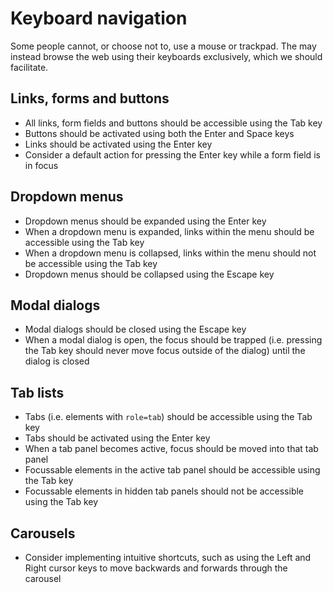 # Keyboard navigation

Some people cannot, or choose not to, use a mouse or trackpad. The may instead browse the web using their keyboards
exclusively, which we should facilitate.

## Links, forms and buttons

- All links, form fields and buttons should be accessible using the Tab key 
- Buttons should be activated using both the Enter and Space keys
- Links should be activated using the Enter key
- Consider a default action for pressing the Enter key while a form field is in focus

## Dropdown menus

- Dropdown menus should be expanded using the Enter key
- When a dropdown menu is expanded, links within the menu should be accessible using the Tab key
- When a dropdown menu is collapsed, links within the menu should not be accessible using the Tab key
- Dropdown menus should be collapsed using the Escape key

## Modal dialogs

- Modal dialogs should be closed using the Escape key
- When a modal dialog is open, the focus should be trapped (i.e. pressing the Tab key should never move focus outside of
the dialog) until the dialog is closed

## Tab lists

- Tabs (i.e. elements with `role=tab`) should be accessible using the Tab key
- Tabs should be activated using the Enter key
- When a tab panel becomes active, focus should be moved into that tab panel
- Focussable elements in the active tab panel should be accessible using the Tab key
- Focussable elements in hidden tab panels should not be accessible using the Tab key

## Carousels

- Consider implementing intuitive shortcuts, such as using the Left and Right cursor keys to move backwards and forwards
through the carousel